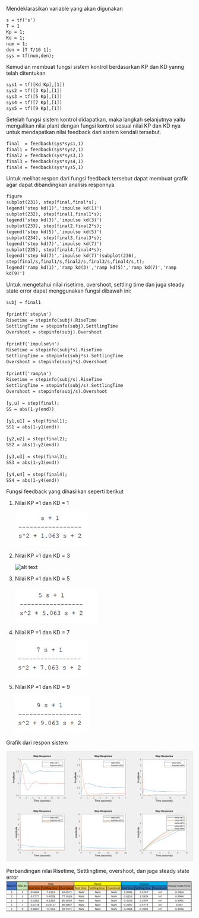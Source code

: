 Mendeklarasikan variable yang akan digunakan 

    s = tf('s')
    T = 1
    Kp = 1;
    Kd = 1;
    num = 1;
    den = [T T/16 1];
    sys = tf(num,den);

Kemudian membuat fungsi sistem kontrol berdasarkan KP dan KD yanng telah ditentukan

    sys1 = tf([Kd Kp],[1])
    sys2 = tf([3 Kp],[1])
    sys3 = tf([5 Kp],[1])
    sys4 = tf([7 Kp],[1])
    sys5 = tf([9 Kp],[1])

Setelah fungsi sistem kontrol didapatkan, maka langkah selanjutnya yaitu mengalikan nilai plant dengan fungsi kontrol sesuai nilai KP dan KD nya untuk mendapatkan nilai feedback dari sistem kendali tersebut. 

    final  = feedback(sys*sys1,1)
    final1 = feedback(sys*sys2,1)
    final2 = feedback(sys*sys3,1)
    final3 = feedback(sys*sys4,1)
    final4 = feedback(sys*sys5,1)



Untuk melihat respon dari fungsi feedback tersebut dapat membuat grafik agar dapat dibandingkan analisis responnya.

    figure
    subplot(231), step(final,final*s); 
    legend('step kd(1)','impulse kd(1)')
    subplot(232), step(final1,final1*s);
    legend('step kd(3)','impulse kd(3)')
    subplot(233), step(final2,final2*s);
    legend('step kd(5)','impulse kd(5)')
    subplot(234), step(final3,final3*s);
    legend('step kd(7)','impulse kd(7)')
    subplot(235), step(final4,final4*s);  
    legend('step kd(7)','impulse kd(7)')subplot(236), step(final/s,final1/s,final2/s,final3/s,final4/s,t); 
    legend('ramp kd(1)','ramp kd(3)','ramp kd(5)','ramp kd(7)','ramp kd(9)')

Untuk mengetahui nilai risetime, overshoot, settling time dan juga steady state error dapat menggunakan fungsi dibawah ini:

    subj = final1
    
    fprintf('step\n')
    Risetime = stepinfo(subj).RiseTime
    SettlingTime = stepinfo(subj).SettlingTime
    Overshoot = stepinfo(subj).Overshoot
    
    fprintf('impulse\n')
    Risetime = stepinfo(subj*s).RiseTime
    SettlingTime = stepinfo(subj*s).SettlingTime
    Overshoot = stepinfo(subj*s).Overshoot
    
    fprintf('ramp\n')
    Risetime = stepinfo(subj/s).RiseTime
    SettlingTime = stepinfo(subj/s).SettlingTime
    Overshoot = stepinfo(subj/s).Overshoot
    
    [y,u] = step(final);
    SS = abs(1-y(end))
    
    [y1,u1] = step(final1);
    SS1 = abs(1-y1(end))
    
    [y2,u2] = step(final2);
    SS2 = abs(1-y2(end))
    
    [y3,u3] = step(final3);
    SS3 = abs(1-y3(end))
    
    [y4,u4] = step(final4);
    SS4 = abs(1-y4(end))

Fungsi feedback yang dihasilkan seperti berikut 
1. Nilai KP =1  dan KD = 1

    ![alt text](feedback(KD1).png)

2. Nilai KP =1  dan KD = 3

    ![alt text]((KD3).png)

3. Nilai KP =1  dan KD = 5

    ![alt text](feedback(KD5).png)

4. Nilai KP =1  dan KD = 7

    ![alt text](feedback(KD7).png)

5. Nilai KP =1  dan KD = 9

    ![alt text](feedback(KD9).png)


Grafik dari respon sistem 

![alt text](grafik.png)


Perbandingan nilai Risetime, Settlingtime, overshoot, dan juga steady state error
![alt text](tabel.png)